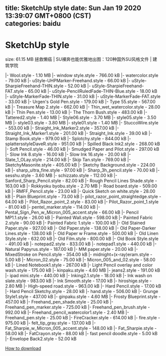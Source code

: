 
title: SketchUp style
date: Sun Jan 19 2020 13:39:07 GMT+0800 (CST)    
categories: baidu
---

# SketchUp style
size: 61.15 MB
 拯救懒癌 | SU裸奔也能优雅地出图：120种国外SU风格文件 | 建筑学院
 
|- Wool.style - 1.10 MB
|- window style.style - 766.00 kB
|- watercolor.style - 79.00 kB
|- uStyle-UHPMarker-Freehand.style - 66.00 kB
|- uStyle-SharpieFreehand-THIN.style - 52.00 kB
|- uStyle-SharpieFreehand-FAT.style - 65.00 kB
|- uStyle-PencilRuledFade-THIN-Blue.style - 18.00 kB
|- uStyle-MarkerFade-THIN.style - 31.00 kB
|- uStyle-MarkerFade-FAT.style - 33.00 kB
|- Urgen's Gold Pen.style - 179.00 kB
|- Type 55.style - 567.00 kB
|- Treasure Map 2.style - 662.00 kB
|- Thin_wet_watercolor.style - 28.00 kB
|- Thin Pen.style - 13.00 kB
|- The Thorn Bush.style - 483.00 kB
|- Tattered2.style - 1.40 MB
|- Style06.style - 3.70 MB
|- style05.style - 3.50 MB
|- style03.style - 3.80 MB
|- style01.style - 1.40 MB
|- StuccoWire.style - 553.00 kB
|- Straight_Ink_Marker2.style - 357.00 kB
|- Straight_Ink_Marker1.style - 201.00 kB
|- Straight_Ink.style - 39.00 kB
|- Stamp Book.style - 979.00 kB
|- Splotchy.style - 844.00 kB
|- splattersstyleDaveR.style - 951.00 kB
|- Spilled Black Ink2.style - 268.00 kB
|- Soft Pencil.style - 46.00 kB
|- Smudged Paper and Pilot.style - 297.00 kB
|- Slow Ink 8.style - 16.00 kB
|- Slow Ink 16.style - 20.00 kB
|- Slate_1_OLay.style - 214.00 kB
|- Skip Tan.style - 769.00 kB
|- SketchyMasonite.style - 405.00 kB
|- Sketchy Background.style - 224.00 kB
|- sharp_ultra_fine.style - 97.00 kB
|- Sharp_3h_pencil.style - 70.00 kB
|- sesshu.style - 3.60 MB
|- schizzato.style - 112.00 kB
|- Sanford_Sharp_Pencil.style - 82.00 kB
|- Rough Pencil Lines Shade.style - 163.00 kB
|- Rokkyoku byobu.style - 2.70 MB
|- Road board.style - 509.00 kB
|- RMFF_Pencil.style - 23.00 kB
|- Quick Sketch on white.style - 28.00 kB
|- Plain Blueprint.style - 73.00 kB
|- pilot_razor_point_straightedge.style - 64.00 kB
|- Pilot_Razor_point_2.style - 83.00 kB
|- Pilot_Razor_point_1.style - 81.00 kB
|- pentel_marker.style - 114.00 kB
|- Pental_Sign_Pen_w_Micron_005_accent.style - 66.00 kB
|- Pencil MP1.1.style - 26.00 kB
|- Painted Wall.style - 598.00 kB
|- Painted Fabric 2.style - 90.00 kB
|- Painted Fabric 1.style - 100.00 kB
|- Old Stained Paper.style - 927.00 kB
|- Old Paper.style - 138.00 kB
|- Old Paper-Darker Lines.style - 138.00 kB
|- Old Paper w Frame.style - 500.00 kB
|- Old Linen Style.style - 632.00 kB
|- Old Film.style - 800.00 kB
|- Old Book Style.style - 491.00 kB
|- notepad2.style - 833.00 kB
|- notepad1.style - 440.00 kB
|- Natural Papyrus.style - 187.00 kB
|- MM paper.style - 20.00 kB
|- MixedStroke on Pencil.style - 354.00 kB
|- midnight+(x-ray)eram.style - 5.00 kB
|- Micron_02.style - 75.00 kB
|- Micron_005_and_02.style - 58.00 kB
|- Lined Notebook1.style - 267.00 kB
|- Light Pencil overlay and color wash.style - 175.00 kB
|- kinpaku.style - 4.60 MB
|- jeans2.style - 191.00 kB
|- ipad mini.style - 440.00 kB
|- Inking2.1.style - 18.00 kB
|- Ink wash on slate.style - 983.00 kB
|- Ink Smooth.style - 17.00 kB
|- hiroshige.style - 2.80 MB
|- High-speed road.style - 963.00 kB
|- Hard Pencil.style - 17.00 kB
|- Hard Pencil Sketchy.style - 28.00 kB
|- hand.style - 506.00 kB
|- Grunge Style1.style - 437.00 kB
|- ginpaku.style - 4.60 MB
|- Frosty Blueprint.style - 457.00 kB
|- Freehand_pen_shade.style - 25.00 kB
|- Freehand_pen_marker.style - 725.00 kB
|- Freehand_pen_brush.style - 992.00 kB
|- Freehand_pencil_watercolor1.style - 2.40 MB
|- Freehand_pen.style - 25.00 kB
|- FireCracker.style - 614.00 kB
|- fire.style - 975.00 kB
|- felt_tip_gray.style - 137.00 kB
|- Fat_Sharpie_w_Micron_005_accent.style - 148.00 kB
|- Fat_Sharpie.style - 58.00 kB
|- FatCrayon.style - 88.00 kB
|- fast pencil doodle.style - 5.00 kB
|- Envelope Back2.style - 52.00 kB

[How to download](https://bpcam.bemobtrk.com/go/2ceec3aa-1ca2-46d6-b9ff-aaa5c184517c?jno=2294)